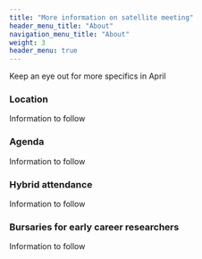 ```yaml
---
title: "More information on satellite meeting"
header_menu_title: "About"
navigation_menu_title: "About"
weight: 3
header_menu: true
---
```

Keep an eye out for more specifics in April

### Location

Information to follow

### Agenda

Information to follow

### Hybrid attendance

Information to follow

### Bursaries for early career researchers

Information to follow